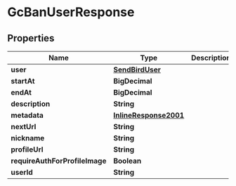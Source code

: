 

# GcBanUserResponse


## Properties

Name | Type | Description | Notes
------------ | ------------- | ------------- | -------------
**user** | [**SendBirdUser**](SendBirdUser.md) |  |  [optional]
**startAt** | **BigDecimal** |  |  [optional]
**endAt** | **BigDecimal** |  |  [optional]
**description** | **String** |  |  [optional]
**metadata** | [**InlineResponse2001**](InlineResponse2001.md) |  |  [optional]
**nextUrl** | **String** |  |  [optional]
**nickname** | **String** |  |  [optional]
**profileUrl** | **String** |  |  [optional]
**requireAuthForProfileImage** | **Boolean** |  |  [optional]
**userId** | **String** |  |  [optional]



